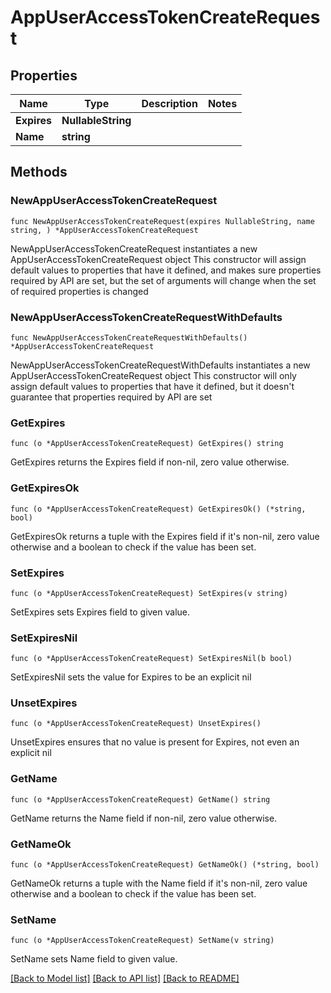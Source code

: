# AppUserAccessTokenCreateRequest

## Properties

Name | Type | Description | Notes
------------ | ------------- | ------------- | -------------
**Expires** | **NullableString** |  | 
**Name** | **string** |  | 

## Methods

### NewAppUserAccessTokenCreateRequest

`func NewAppUserAccessTokenCreateRequest(expires NullableString, name string, ) *AppUserAccessTokenCreateRequest`

NewAppUserAccessTokenCreateRequest instantiates a new AppUserAccessTokenCreateRequest object
This constructor will assign default values to properties that have it defined,
and makes sure properties required by API are set, but the set of arguments
will change when the set of required properties is changed

### NewAppUserAccessTokenCreateRequestWithDefaults

`func NewAppUserAccessTokenCreateRequestWithDefaults() *AppUserAccessTokenCreateRequest`

NewAppUserAccessTokenCreateRequestWithDefaults instantiates a new AppUserAccessTokenCreateRequest object
This constructor will only assign default values to properties that have it defined,
but it doesn't guarantee that properties required by API are set

### GetExpires

`func (o *AppUserAccessTokenCreateRequest) GetExpires() string`

GetExpires returns the Expires field if non-nil, zero value otherwise.

### GetExpiresOk

`func (o *AppUserAccessTokenCreateRequest) GetExpiresOk() (*string, bool)`

GetExpiresOk returns a tuple with the Expires field if it's non-nil, zero value otherwise
and a boolean to check if the value has been set.

### SetExpires

`func (o *AppUserAccessTokenCreateRequest) SetExpires(v string)`

SetExpires sets Expires field to given value.


### SetExpiresNil

`func (o *AppUserAccessTokenCreateRequest) SetExpiresNil(b bool)`

 SetExpiresNil sets the value for Expires to be an explicit nil

### UnsetExpires
`func (o *AppUserAccessTokenCreateRequest) UnsetExpires()`

UnsetExpires ensures that no value is present for Expires, not even an explicit nil
### GetName

`func (o *AppUserAccessTokenCreateRequest) GetName() string`

GetName returns the Name field if non-nil, zero value otherwise.

### GetNameOk

`func (o *AppUserAccessTokenCreateRequest) GetNameOk() (*string, bool)`

GetNameOk returns a tuple with the Name field if it's non-nil, zero value otherwise
and a boolean to check if the value has been set.

### SetName

`func (o *AppUserAccessTokenCreateRequest) SetName(v string)`

SetName sets Name field to given value.



[[Back to Model list]](../README.md#documentation-for-models) [[Back to API list]](../README.md#documentation-for-api-endpoints) [[Back to README]](../README.md)


